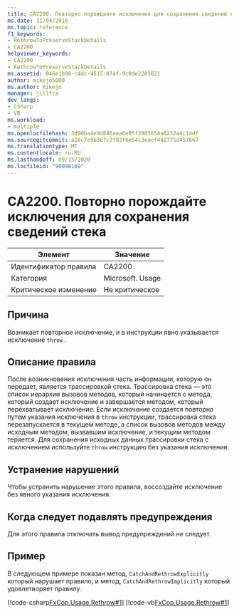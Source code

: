 ```yaml
---
title: CA2200. Повторно порождайте исключения для сохранения сведений стека
ms.date: 11/04/2016
ms.topic: reference
f1_keywords:
- RethrowToPreserveStackDetails
- CA2200
helpviewer_keywords:
- CA2200
- RethrowToPreserveStackDetails
ms.assetid: 046e1b98-c4dc-4515-874f-9c0de2285621
author: mikejo5000
ms.author: mikejo
manager: jillfra
dev_langs:
- CSharp
- VB
ms.workload:
- multiple
ms.openlocfilehash: 3d90ba4e9d846aea6e95f3903654a8232a4c14df
ms.sourcegitcommit: a18c7e9b367c2f92f6e54c3eaef442775d457667
ms.translationtype: MT
ms.contentlocale: ru-RU
ms.lasthandoff: 09/15/2020
ms.locfileid: "90098169"
---
```

# <a name="ca2200-rethrow-to-preserve-stack-details"></a>CA2200. Повторно порождайте исключения для сохранения сведений стека

|Элемент|Значение|
|-|-|
|Идентификатор правила|CA2200|
|Категория|Microsoft. Usage|
|Критическое изменение|Не критическое|

## <a name="cause"></a>Причина

Возникает повторное исключение, и в инструкции явно указывается исключение `throw` .

## <a name="rule-description"></a>Описание правила

После возникновения исключения часть информации, которую он передает, является трассировкой стека. Трассировка стека — это список иерархии вызовов методов, который начинается с метода, который создает исключение и завершается методом, который перехватывает исключение. Если исключение создается повторно путем указания исключения в `throw` инструкции, трассировка стека перезапускается в текущем методе, а список вызовов методов между исходным методом, вызвавшим исключение, и текущим методом теряется. Для сохранения исходных данных трассировки стека с исключением используйте `throw` инструкцию без указания исключения.

## <a name="how-to-fix-violations"></a>Устранение нарушений

Чтобы устранить нарушение этого правила, воссоздайте исключение без явного указания исключения.

## <a name="when-to-suppress-warnings"></a>Когда следует подавлять предупреждения

Для этого правила отключать вывод предупреждений не следует.

## <a name="example"></a>Пример

В следующем примере показан метод, `CatchAndRethrowExplicitly` который нарушает правило, и метод, `CatchAndRethrowImplicitly` который удовлетворяет правилу.

[!code-csharp[FxCop.Usage.Rethrow#1](../code-quality/codesnippet/CSharp/ca2200-rethrow-to-preserve-stack-details_1.cs)]
[!code-vb[FxCop.Usage.Rethrow#1](../code-quality/codesnippet/VisualBasic/ca2200-rethrow-to-preserve-stack-details_1.vb)]
